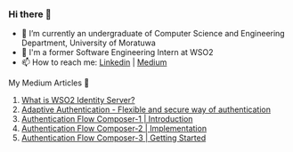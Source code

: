 ### Hi there 👋

<!--
**HimashiRathnayake/HimashiRathnayake** is a ✨ _special_ ✨ repository because its `README.md` (this file) appears on your GitHub profile.

Here are some ideas to get you started:

- 🔭 I’m currently working on ...
- 🌱 I’m currently learning ...
- 👯 I’m looking to collaborate on ...
- 🤔 I’m looking for help with ...
- 💬 Ask me about ...
- 📫 How to reach me: ...
- 😄 Pronouns: ...
- ⚡ Fun fact: ...
-->

- 🌱 I’m currently an undergraduate of Computer Science and Engineering Department, University of Moratuwa
- 🔭 I'm a former Software Engineering Intern at WSO2
- 📫 How to reach me: [Linkedin](https://lk.linkedin.com/public-profile/in/himashirathnayake) | [Medium](https://himashirathnayake.medium.com/)

My Medium Articles 📝
1. [What is WSO2 Identity Server?](https://himashirathnayake.medium.com/what-is-wso2-identity-server-63edf7c75d23)
2. [Adaptive Authentication - Flexible and secure way of authentication](https://himashirathnayake.medium.com/adaptive-authentication-33fb7b7efef8)
3. [Authentication Flow Composer-1 | Introduction](https://himashirathnayake.medium.com/adaptive-authentication-flow-composer-1-introduction-3fcab698ca3)
4. [Authentication Flow Composer-2 | Implementation](https://himashirathnayake.medium.com/authentication-flow-composer-2-implementation-fe50a29403fe)
5. [Authentication Flow Composer-3 | Getting Started](https://himashirathnayake.medium.com/authentication-flow-composer-3-getting-started-33d731ba8c8b)


<!-- <a target="_blank" href="https://github-readme-medium-recent-article.vercel.app/medium/@himashirathnayake/4"><img src="https://github-readme-medium-recent-article.vercel.app/medium/@himashirathnayake/4" alt="Recent Article 4">
<a target="_blank" href="https://github-readme-medium-recent-article.vercel.app/medium/@himashirathnayake/3"><img src="https://github-readme-medium-recent-article.vercel.app/medium/@himashirathnayake/3" alt="Recent Article 3">
<a target="_blank" href="https://github-readme-medium-recent-article.vercel.app/medium/@himashirathnayake/0"><img src="https://github-readme-medium-recent-article.vercel.app/medium/@himashirathnayake/0" alt="Recent Article 0">
<a target="_blank" href="https://github-readme-medium-recent-article.vercel.app/medium/@himashirathnayake/1"><img src="https://github-readme-medium-recent-article.vercel.app/medium/@himashirathnayake/1" alt="Recent Article 1">
<a target="_blank" href="https://github-readme-medium-recent-article.vercel.app/medium/@himashirathnayake/2"><img src="https://github-readme-medium-recent-article.vercel.app/medium/@himashirathnayake/2" alt="Recent Article 2"> -->
